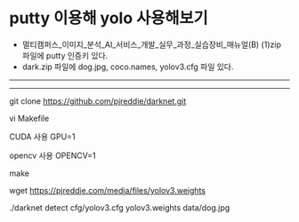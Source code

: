 # putty 이용해 yolo 사용해보기

* 멀티캠퍼스_이미지_분석_AI_서비스_개발_실무_과정_실습장비_매뉴얼(B) (1)zip 파일에 putty 인증키 있다.
* dark.zip 파일에 dog.jpg, coco.names, yolov3.cfg 파일 있다.

---

---

git clone https://github.com/pjreddie/darknet.git

vi Makefile

CUDA 사용 GPU=1

opencv 사용 OPENCV=1

make

wget https://pjreddie.com/media/files/yolov3.weights

./darknet detect cfg/yolov3.cfg yolov3.weights data/dog.jpg
